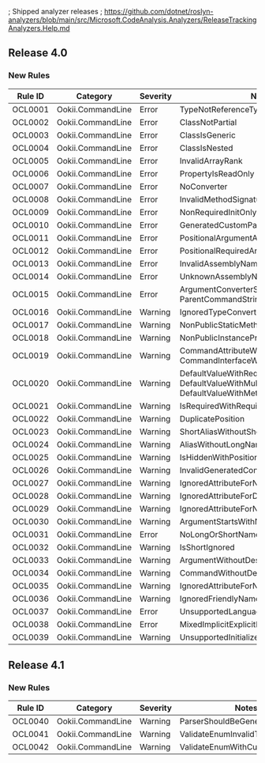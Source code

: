 ﻿; Shipped analyzer releases
; https://github.com/dotnet/roslyn-analyzers/blob/main/src/Microsoft.CodeAnalysis.Analyzers/ReleaseTrackingAnalyzers.Help.md

## Release 4.0

### New Rules

Rule ID | Category          | Severity | Notes
--------|-------------------|----------|---------------------------------------------------------------------------------
OCL0001 | Ookii.CommandLine | Error    | TypeNotReferenceType
OCL0002 | Ookii.CommandLine | Error    | ClassNotPartial
OCL0003 | Ookii.CommandLine | Error    | ClassIsGeneric
OCL0004 | Ookii.CommandLine | Error    | ClassIsNested
OCL0005 | Ookii.CommandLine | Error    | InvalidArrayRank
OCL0006 | Ookii.CommandLine | Error    | PropertyIsReadOnly
OCL0007 | Ookii.CommandLine | Error    | NoConverter
OCL0008 | Ookii.CommandLine | Error    | InvalidMethodSignature
OCL0009 | Ookii.CommandLine | Error    | NonRequiredInitOnlyProperty
OCL0010 | Ookii.CommandLine | Error    | GeneratedCustomParsingCommand
OCL0011 | Ookii.CommandLine | Error    | PositionalArgumentAfterMultiValue
OCL0012 | Ookii.CommandLine | Error    | PositionalRequiredArgumentAfterOptional
OCL0013 | Ookii.CommandLine | Error    | InvalidAssemblyName
OCL0014 | Ookii.CommandLine | Error    | UnknownAssemblyName
OCL0015 | Ookii.CommandLine | Error    | ArgumentConverterStringNotSupported or ParentCommandStringNotSupported
OCL0016 | Ookii.CommandLine | Warning  | IgnoredTypeConverterAttribute
OCL0017 | Ookii.CommandLine | Warning  | NonPublicStaticMethod
OCL0018 | Ookii.CommandLine | Warning  | NonPublicInstanceProperty
OCL0019 | Ookii.CommandLine | Warning  | CommandAttributeWithoutInterface or CommandInterfaceWithoutAttribute
OCL0020 | Ookii.CommandLine | Warning  | DefaultValueWithRequired or DefaultValueWithMultiValue or DefaultValueWithMethod
OCL0021 | Ookii.CommandLine | Warning  | IsRequiredWithRequiredProperty
OCL0022 | Ookii.CommandLine | Warning  | DuplicatePosition
OCL0023 | Ookii.CommandLine | Warning  | ShortAliasWithoutShortName
OCL0024 | Ookii.CommandLine | Warning  | AliasWithoutLongName
OCL0025 | Ookii.CommandLine | Warning  | IsHiddenWithPositionalOrRequired
OCL0026 | Ookii.CommandLine | Warning  | InvalidGeneratedConverterNamespace
OCL0027 | Ookii.CommandLine | Warning  | IgnoredAttributeForNonDictionary
OCL0028 | Ookii.CommandLine | Warning  | IgnoredAttributeForDictionaryWithConverter
OCL0029 | Ookii.CommandLine | Warning  | IgnoredAttributeForNonMultiValue
OCL0030 | Ookii.CommandLine | Warning  | ArgumentStartsWithNumber
OCL0031 | Ookii.CommandLine | Error    | NoLongOrShortName
OCL0032 | Ookii.CommandLine | Warning  | IsShortIgnored
OCL0033 | Ookii.CommandLine | Warning  | ArgumentWithoutDescription
OCL0034 | Ookii.CommandLine | Warning  | CommandWithoutDescription
OCL0035 | Ookii.CommandLine | Warning  | IgnoredAttributeForNonCommand
OCL0036 | Ookii.CommandLine | Warning  | IgnoredFriendlyNameAttribute
OCL0037 | Ookii.CommandLine | Error    | UnsupportedLanguageVersion
OCL0038 | Ookii.CommandLine | Error    | MixedImplicitExplicitPositions
OCL0039 | Ookii.CommandLine | Warning  | UnsupportedInitializerSyntax

## Release 4.1

### New Rules

Rule ID | Category          | Severity | Notes
--------|-------------------|----------|--------------------------------
OCL0040 | Ookii.CommandLine | Warning  | ParserShouldBeGenerated
OCL0041 | Ookii.CommandLine | Warning  | ValidateEnumInvalidType
OCL0042 | Ookii.CommandLine | Warning  | ValidateEnumWithCustomConverter
